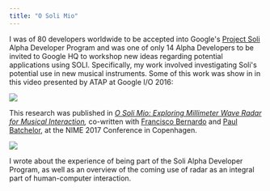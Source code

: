 ```yaml
---
title: "O Soli Mio"
---
```




I was of 80 developers worldwide to be accepted into Google's [Project Soli](https://atap.google.com/soli/) Alpha Developer Program and was one of only 14 Alpha Developers to be invited to Google HQ to workshop new ideas regarding potential applications using SOLI.  Specifically,  my work involved investigating Soli's potential use in new musical instruments.  Some of this work was show in in this video presented by ATAP at  Google I/O 2016:



[![](http://img.youtube.com/vi/H41A_IWZwZI/0.jpg)](http://www.youtube.com/watch?v=H41A_IWZwZI "")




This research was published in [*O Soli Mio: Exploring Millimeter Wave Radar for Musical Interaction*](http://homes.create.aau.dk/dano/nime17/papers/0054/index.html)*,*  co-written with [Francisco Bernardo](http://frantic0.com/) and [Paul Batchelor](http://paulbatchelor.github.io/), at the NIME 2017 Conference in Copenhagen.



[![](http://img.youtube.com/vi/WGlVzIlJvno/0.jpg)](http://www.youtube.com/watch?v=WGlVzIlJvno "")




I wrote about the experience of being part of the Soli Alpha Developer Program, as well as an overview of the coming use of radar as an integral part of human-computer interaction.
